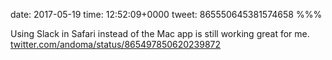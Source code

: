 date: 2017-05-19
time: 12:52:09+0000
tweet: 865550645381574658
%%%

Using Slack in Safari instead of the Mac app is still working great for me. [twitter.com/andoma/status/865497850620239872](https://twitter.com/andoma/status/865497850620239872)
